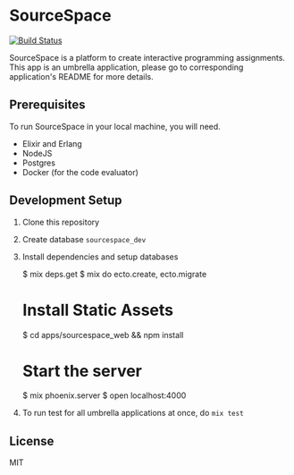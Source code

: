 # SourceSpace
[![Build Status](https://travis-ci.org/srcspace/sourcespace.svg?branch=master)](https://travis-ci.org/srcspace/sourcespace)

SourceSpace is a platform to create interactive programming assignments.
This app is an umbrella application, please go to corresponding application's README for more details.

## Prerequisites

To run SourceSpace in your local machine, you will need.

- Elixir and Erlang
- NodeJS
- Postgres
- Docker (for the code evaluator)

## Development Setup

1. Clone this repository

2. Create database `sourcespace_dev`

3. Install dependencies and setup databases

	$ mix deps.get
	$ mix do ecto.create, ecto.migrate

	# Install Static Assets
	$ cd apps/sourcespace_web && npm install

	# Start the server
	$ mix phoenix.server
	$ open localhost:4000

4. To run test for all umbrella applications at once, do `mix test`

## License

MIT
